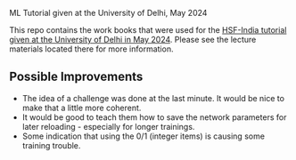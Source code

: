 ML Tutorial given at the University of Delhi, May 2024

This repo contains the work books that were used for the [HSF-India tutorial given at the University of Delhi in May 2024](https://indico.cern.ch/event/1386725). Please see the lecture materials located there for more information.

## Possible Improvements

* The idea of a challenge was done at the last minute. It would be nice to make that a little more coherent.
* It would be good to teach them how to save the network parameters for later reloading - especially for longer trainings.
* Some indication that using the 0/1 (integer items) is causing some training trouble.
